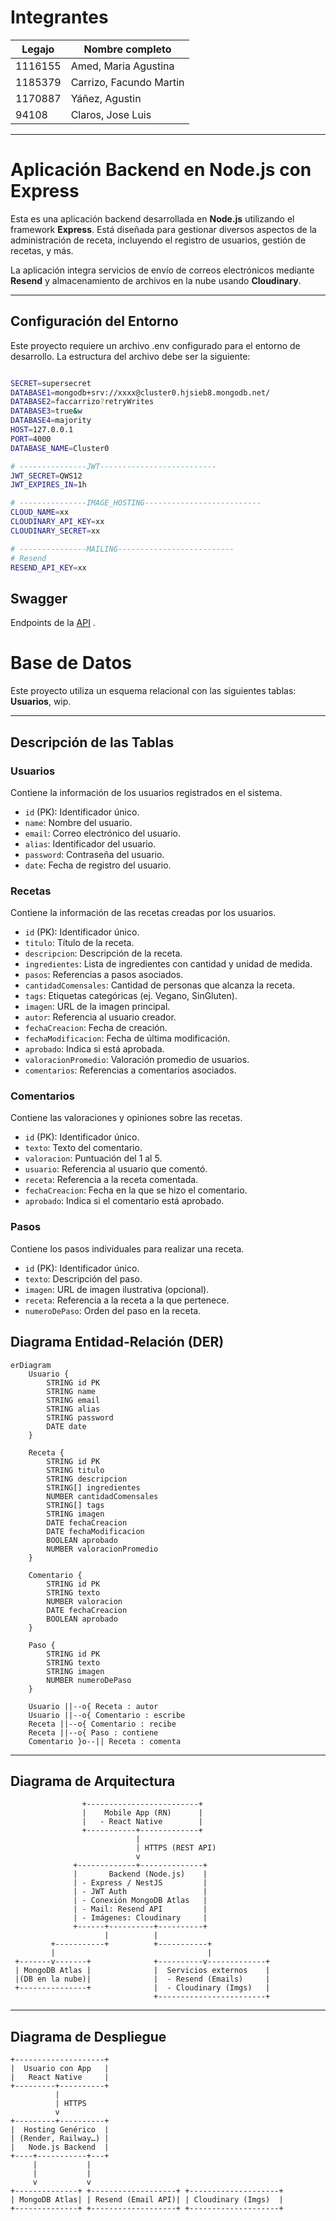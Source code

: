 # Integrantes

| Legajo   | Nombre completo             |
|----------|-----------------------------|
| 1116155  | Amed, Maria Agustina        |
| 1185379  | Carrizo, Facundo Martin     |
| 1170887  | Yáñez, Agustin              |
| 94108    | Claros, Jose Luis           |

---

# Aplicación Backend en Node.js con Express

Esta es una aplicación backend desarrollada en **Node.js** utilizando el framework **Express**. Está diseñada para gestionar diversos aspectos de la administración de receta, incluyendo el registro de usuarios, gestión de recetas, y más.

La aplicación integra servicios de envío de correos electrónicos mediante **Resend** y almacenamiento de archivos en la nube usando **Cloudinary**.

---

## Configuración del Entorno
Este proyecto requiere un archivo .env configurado para el entorno de desarrollo. La estructura del archivo debe ser la siguiente:

```bash

SECRET=supersecret
DATABASE1=mongodb+srv://xxxx@cluster0.hjsieb8.mongodb.net/
DATABASE2=faccarrizo?retryWrites
DATABASE3=true&w
DATABASE4=majority
HOST=127.0.0.1
PORT=4000
DATABASE_NAME=Cluster0

# ---------------JWT--------------------------
JWT_SECRET=QWS12
JWT_EXPIRES_IN=1h

# ---------------IMAGE_HOSTING--------------------------
CLOUD_NAME=xx
CLOUDINARY_API_KEY=xx
CLOUDINARY_SECRET=xx

# ---------------MAILING--------------------------
# Resend
RESEND_API_KEY=xx


```

## Swagger

Endpoints de la [API](https://app.swaggerhub.com/apis/desarrolloapi/UADE/1.0.0) .


# Base de Datos

Este proyecto utiliza un esquema relacional con las siguientes tablas: **Usuarios**, wip.

---

## **Descripción de las Tablas**

### **Usuarios**
Contiene la información de los usuarios registrados en el sistema.

- `id` (PK): Identificador único.  
- `name`: Nombre del usuario.  
- `email`: Correo electrónico del usuario.  
- `alias`: Identificador del usuario.  
- `password`: Contraseña del usuario.  
- `date`: Fecha de registro del usuario.  


### **Recetas**
Contiene la información de las recetas creadas por los usuarios.

- `id` (PK): Identificador único.  
- `titulo`: Título de la receta.  
- `descripcion`: Descripción de la receta.  
- `ingredientes`: Lista de ingredientes con cantidad y unidad de medida.  
- `pasos`: Referencias a pasos asociados.  
- `cantidadComensales`: Cantidad de personas que alcanza la receta.  
- `tags`: Etiquetas categóricas (ej. Vegano, SinGluten).  
- `imagen`: URL de la imagen principal.  
- `autor`: Referencia al usuario creador.  
- `fechaCreacion`: Fecha de creación.  
- `fechaModificacion`: Fecha de última modificación.  
- `aprobado`: Indica si está aprobada.  
- `valoracionPromedio`: Valoración promedio de usuarios.  
- `comentarios`: Referencias a comentarios asociados.  


### **Comentarios**
Contiene las valoraciones y opiniones sobre las recetas.

- `id` (PK): Identificador único.  
- `texto`: Texto del comentario.  
- `valoracion`: Puntuación del 1 al 5.  
- `usuario`: Referencia al usuario que comentó.  
- `receta`: Referencia a la receta comentada.  
- `fechaCreacion`: Fecha en la que se hizo el comentario.  
- `aprobado`: Indica si el comentario está aprobado.  


### **Pasos**
Contiene los pasos individuales para realizar una receta.

- `id` (PK): Identificador único.  
- `texto`: Descripción del paso.  
- `imagen`: URL de imagen ilustrativa (opcional).  
- `receta`: Referencia a la receta a la que pertenece.  
- `numeroDePaso`: Orden del paso en la receta.  




## **Diagrama Entidad-Relación (DER)**

```mermaid
erDiagram
    Usuario {
        STRING id PK
        STRING name
        STRING email
        STRING alias
        STRING password
        DATE date
    }

    Receta {
        STRING id PK
        STRING titulo
        STRING descripcion
        STRING[] ingredientes
        NUMBER cantidadComensales
        STRING[] tags
        STRING imagen
        DATE fechaCreacion
        DATE fechaModificacion
        BOOLEAN aprobado
        NUMBER valoracionPromedio
    }

    Comentario {
        STRING id PK
        STRING texto
        NUMBER valoracion
        DATE fechaCreacion
        BOOLEAN aprobado
    }

    Paso {
        STRING id PK
        STRING texto
        STRING imagen
        NUMBER numeroDePaso
    }

    Usuario ||--o{ Receta : autor
    Usuario ||--o{ Comentario : escribe
    Receta ||--o{ Comentario : recibe
    Receta ||--o{ Paso : contiene
    Comentario }o--|| Receta : comenta

```
---
## **Diagrama de Arquitectura**

```
                +-------------------------+
                |    Mobile App (RN)      |
                |   - React Native        |
                +-----------+-------------+
                            |
                            | HTTPS (REST API)
                            v
              +-------------+--------------+
              |       Backend (Node.js)    |
              | - Express / NestJS         |
              | - JWT Auth                 |
              | - Conexión MongoDB Atlas   |
              | - Mail: Resend API         |
              | - Imágenes: Cloudinary     |
              +------+----------+----------+
                     |          |
         +-----------+          +-----------+
         |                                  |
 +-------v-------+              +----------v-------------+
 | MongoDB Atlas |              |  Servicios externos    |
 |(DB en la nube)|              |  - Resend (Emails)     |
 +---------------+              |  - Cloudinary (Imgs)   |
                                +------------------------+

```

---

## **Diagrama de Despliegue**
```
+--------------------+
|  Usuario con App   |
|   React Native     |
+---------+----------+
          |
          | HTTPS
          v
+---------+----------+
|  Hosting Genérico  |
| (Render, Railway…) |
|   Node.js Backend  |
+----+-----------+---+
     |           |
     |           |
     v           v
+--------------+ +-------------------+ +--------------------+
| MongoDB Atlas| | Resend (Email API)| | Cloudinary (Imgs)  |
+--------------+ +-------------------+ +--------------------+

```

